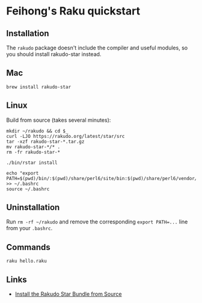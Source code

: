 # Feihong's Raku quickstart

## Installation

The `rakudo` package doesn't include the compiler and useful modules, so you should install rakudo-star instead.

## Mac

    brew install rakudo-star

## Linux

Build from source (takes several minutes):

```
mkdir ~/rakudo && cd $_
curl -LJO https://rakudo.org/latest/star/src
tar -xzf rakudo-star-*.tar.gz
mv rakudo-star-*/* .
rm -fr rakudo-star-*

./bin/rstar install

echo "export PATH=$(pwd)/bin/:$(pwd)/share/perl6/site/bin:$(pwd)/share/perl6/vendor/bin:$(pwd)/share/perl6/core/bin:\$PATH" >> ~/.bashrc
source ~/.bashrc
```

## Uninstallation

Run `rm -rf ~/rakudo` and remove the corresponding `export PATH=...` line from your `.bashrc`.


## Commands

    raku hello.raku

## Links

- [Install the Rakudo Star Bundle from Source](https://rakudo.org/star/source)
